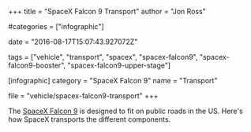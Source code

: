 +++
title = "SpaceX Falcon 9 Transport"
author = "Jon Ross"

#categories = ["infographic"]

date = "2016-08-17T15:07:43.927072Z"

tags = ["vehicle", "transport", "spacex", "spacex-falcon9", "spacex-falcon9-booster", "spacex-falcon9-upper-stage"]

[infographic]
category = "SpaceX Falcon 9"
name = "Transport"

file = "vehicle/spacex-falcon9-transport"
+++

The [SpaceX Falcon 9](/tags/spacex-falcon9) is designed to fit on
public roads in the US. Here's how SpaceX transports the different
components.

<!--more-->

<!-- TODO -->
